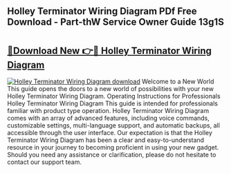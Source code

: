 ## Holley Terminator Wiring Diagram PDf Free Download - Part-thW Service Owner Guide 13g1S

# <h2><a href="http://dfhdlw.blite.top/?on=Holley+Terminator+Wiring+Diagram">🔗Download New 👉🔴 Holley Terminator Wiring Diagram</a></h2>

[![Holley Terminator Wiring Diagram download](https://i.imgur.com/lujVjoI.png)](http://dfhdlw.blite.top/?on=Holley+Terminator+Wiring+Diagram)
Welcome to a New World This guide opens the doors to a new world of possibilities with your new Holley Terminator Wiring Diagram. Operating Instructions for Professionals Holley Terminator Wiring Diagram This guide is intended for professionals familiar with product type operation. Holley Terminator Wiring Diagram comes with an array of advanced features, including voice commands, customizable settings, multi-language support, and automatic backups, all accessible through the user interface. Our expectation is that the Holley Terminator Wiring Diagram has been a clear and easy-to-understand resource in your journey to becoming proficient in using your new gadget. Should you need any assistance or clarification, please do not hesitate to contact our support team.
